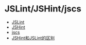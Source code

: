 # JSLint/JSHint/jscs

* [JSLint](JSLint/JSLint.md)
* [JSHint](JSHint/JSHint.md)
* [jscs](jscs/jscs.md)
* [JSHint和JSLint的区别](JSHintVSJSLint.md)